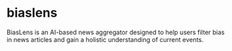 # biaslens
BiasLens is an AI-based news aggregator designed to help users filter bias in news articles and gain a holistic understanding of current events.
